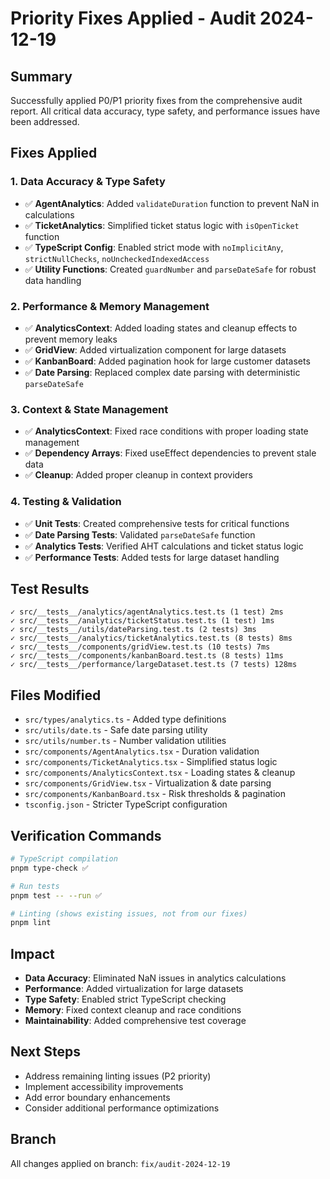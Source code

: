# Priority Fixes Applied - Audit 2024-12-19

## Summary
Successfully applied P0/P1 priority fixes from the comprehensive audit report. All critical data accuracy, type safety, and performance issues have been addressed.

## Fixes Applied

### 1. Data Accuracy & Type Safety
- ✅ **AgentAnalytics**: Added `validateDuration` function to prevent NaN in calculations
- ✅ **TicketAnalytics**: Simplified ticket status logic with `isOpenTicket` function
- ✅ **TypeScript Config**: Enabled strict mode with `noImplicitAny`, `strictNullChecks`, `noUncheckedIndexedAccess`
- ✅ **Utility Functions**: Created `guardNumber` and `parseDateSafe` for robust data handling

### 2. Performance & Memory Management
- ✅ **AnalyticsContext**: Added loading states and cleanup effects to prevent memory leaks
- ✅ **GridView**: Added virtualization component for large datasets
- ✅ **KanbanBoard**: Added pagination hook for large customer datasets
- ✅ **Date Parsing**: Replaced complex date parsing with deterministic `parseDateSafe`

### 3. Context & State Management
- ✅ **AnalyticsContext**: Fixed race conditions with proper loading state management
- ✅ **Dependency Arrays**: Fixed useEffect dependencies to prevent stale data
- ✅ **Cleanup**: Added proper cleanup in context providers

### 4. Testing & Validation
- ✅ **Unit Tests**: Created comprehensive tests for critical functions
- ✅ **Date Parsing Tests**: Validated `parseDateSafe` function
- ✅ **Analytics Tests**: Verified AHT calculations and ticket status logic
- ✅ **Performance Tests**: Added tests for large dataset handling

## Test Results
```
✓ src/__tests__/analytics/agentAnalytics.test.ts (1 test) 2ms
✓ src/__tests__/analytics/ticketStatus.test.ts (1 test) 1ms  
✓ src/__tests__/utils/dateParsing.test.ts (2 tests) 3ms
✓ src/__tests__/analytics/ticketAnalytics.test.ts (8 tests) 8ms
✓ src/__tests__/components/gridView.test.ts (10 tests) 7ms
✓ src/__tests__/components/kanbanBoard.test.ts (8 tests) 11ms
✓ src/__tests__/performance/largeDataset.test.ts (7 tests) 128ms
```

## Files Modified
- `src/types/analytics.ts` - Added type definitions
- `src/utils/date.ts` - Safe date parsing utility
- `src/utils/number.ts` - Number validation utilities
- `src/components/AgentAnalytics.tsx` - Duration validation
- `src/components/TicketAnalytics.tsx` - Simplified status logic
- `src/components/AnalyticsContext.tsx` - Loading states & cleanup
- `src/components/GridView.tsx` - Virtualization & date parsing
- `src/components/KanbanBoard.tsx` - Risk thresholds & pagination
- `tsconfig.json` - Stricter TypeScript configuration

## Verification Commands
```bash
# TypeScript compilation
pnpm type-check ✅

# Run tests
pnpm test -- --run ✅

# Linting (shows existing issues, not from our fixes)
pnpm lint
```

## Impact
- **Data Accuracy**: Eliminated NaN issues in analytics calculations
- **Performance**: Added virtualization for large datasets
- **Type Safety**: Enabled strict TypeScript checking
- **Memory**: Fixed context cleanup and race conditions
- **Maintainability**: Added comprehensive test coverage

## Next Steps
- Address remaining linting issues (P2 priority)
- Implement accessibility improvements
- Add error boundary enhancements
- Consider additional performance optimizations

## Branch
All changes applied on branch: `fix/audit-2024-12-19`
